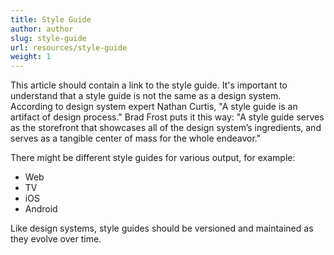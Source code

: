 ```yaml
---
title: Style Guide
author: author
slug: style-guide
url: resources/style-guide
weight: 1
---
```


This article should contain a link to the style guide. It's important to understand that a style guide is not the same as a design system. According to design system expert Nathan Curtis, "A style guide is an artifact of design process." Brad Frost puts it this way: "A style guide serves as the storefront that showcases all of the design system’s ingredients, and serves as a tangible center of mass for the whole endeavor."

There might be different style guides for various output, for example:
* Web
* TV
* iOS
* Android

Like design systems, style guides should be versioned and maintained as they evolve over time.
